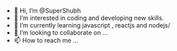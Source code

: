 - 👋 Hi, I’m @SuperShubh
- 👀 I’m interested in coding and developing new skills.
- 🌱 I’m currently learning javascript , reactjs and nodejs/
- 💞️ I’m looking to collaborate on ...
- 📫 How to reach me ...

<!---
SuperShubh/SuperShubh is a ✨ special ✨ repository because its `README.md` (this file) appears on your GitHub profile.
You can click the Preview link to take a look at your changes.
--->
